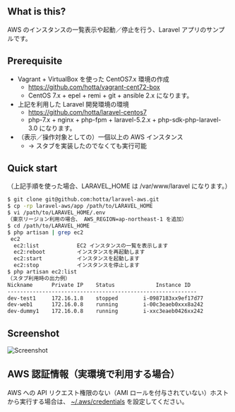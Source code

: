 ## What is this?

AWS のインスタンスの一覧表示や起動／停止を行う、Laravel アプリのサンプルです。

## Prerequisite

- Vagrant + VirtualBox を使った CentOS7.x 環境の作成
  - https://github.com/hotta/vagrant-cent72-box
  - CentOS 7.x + epel + remi + git + ansible 2.x になります。
- 上記を利用した Laravel 開発環境の環境
  - https://github.com/hotta/laravel-centos7
  - php-7.x + nginx + php-fpm + laravel-5.2.x + php-sdk-php-laravel-3.0 になります。
- （表示／操作対象としての）一個以上の AWS インスタンス
  - → スタブを実装したのでなくても実行可能

## Quick start

（上記手順を使った場合、LARAVEL_HOME は /var/www/laravel になります。）

```bash
$ git clone git@github.com:hotta/laravel-aws.git
$ cp -rp laravel-aws/app /path/to/LARAVEL_HOME
$ vi /path/to/LARAVEL_HOME/.env
（東京リージョン利用の場合、 AWS_REGION=ap-northeast-1 を追加）
$ cd /path/to/LARAVEL_HOME
$ php artisan | grep ec2
 ec2
  ec2:list            EC2 インスタンスの一覧を表示します
  ec2:reboot          インスタンスを再起動します
  ec2:start           インスタンスを起動します
  ec2:stop            インスタンスを停止します
$ php artisan ec2:list
（スタブ利用時の出力例）
Nickname      Private IP    Status             Instance ID
------------------------------------------------------------
dev-test1     172.16.1.8    stopped        i-0987183xx9ef17d77
dev-web1      172.16.0.8    running        i-00c3eaeb0xxx8a242
dev-dummy1    172.16.0.8    running        i-xxc3eaeb0426xx242
```

## Screenshot

![Screenshot](https://github.com/hotta/laravel-aws/public/img/screenshot.png)

## AWS 認証情報（実環境で利用する場合）

AWS への API リクエスト権限のない（AMI ロールを付与されていない）ホストから実行する場合は、 [~/.aws/credentials](http://docs.aws.amazon.com/aws-sdk-php/v3/guide/guide/credentials.html#credential-profiles) を設定してください。

